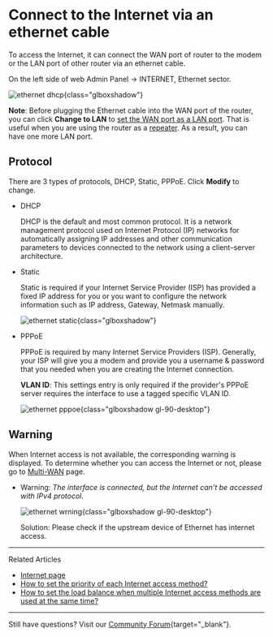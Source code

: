 # Connect to the Internet via an ethernet cable

To access the Internet, it can connect the WAN port of router to the modem or the LAN port of other router via an ethernet cable.

On the left side of web Admin Panel -> INTERNET, Ethernet sector.

![ethernet dhcp](https://static.gl-inet.com/docs/en/4/tutorials/internet_ethernet/ethernet_dhcp.png){class="glboxshadow"}

**Note**: Before plugging the Ethernet cable into the WAN port of the router, you can click **Change to LAN** to [set the WAN port as a LAN port](../faq/change_wan_to_lan.md). That is useful when you are using the router as a [repeater](internet_repeater.md). As a result, you can have one more LAN port.

## Protocol

There are 3 types of protocols, DHCP, Static, PPPoE. Click **Modify** to change.

* DHCP 

    DHCP is the default and most common protocol. It is a network management protocol used on Internet Protocol (IP) networks for automatically assigning IP addresses and other communication parameters to devices connected to the network using a client–server architecture.

* Static

    Static is required if your Internet Service Provider (ISP) has provided a fixed IP address for you or you want to configure the network information such as IP address, Gateway, Netmask manually.

    ![ethernet static](https://static.gl-inet.com/docs/en/4/tutorials/internet_ethernet/ethernet_static.png){class="glboxshadow"}

* PPPoE

    PPPoE is required by many Internet Service Providers (ISP). Generally, your ISP will give you a modem and provide you a username & password that you needed when you are creating the Internet connection.

    **VLAN ID**: This settings entry is only required if the provider's PPPoE server requires the interface to use a tagged specific VLAN ID.

    ![ethernet pppoe](https://static.gl-inet.com/docs/en/4/tutorials/internet_ethernet/ethernet_pppoe.png){class="glboxshadow gl-90-desktop"}

## Warning

When Internet access is not available, the corresponding warning is displayed. To determine whether you can access the Internet or not, please go to [Multi-WAN](multi-wan.md) page.

- Warning: *The interface is connected, but the Internet can't be accessed with IPv4 protocol.*

    ![ethernet wrning](https://static.gl-inet.com/docs/en/4/tutorials/internet_ethernet/ethernet_warning.png){class="glboxshadow gl-90-desktop"}

    Solution: Please check if the upstream device of Ethernet has internet access.

---

Related Articles

- [Internet page](internet.md)
- [How to set the priority of each Internet access method?](multi-wan.md)
- [How to set the load balance when multiple Internet access methods are used at the same time?](multi-wan.md)

---

Still have questions? Visit our [Community Forum](https://forum.gl-inet.com){target="_blank"}.
